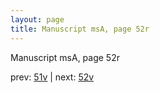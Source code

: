 ```yaml
---
layout: page
title: Manuscript msA, page 52r
---
```


Manuscript msA, page 52r

prev:  [51v](../51v) | next:  [52v](../52v)